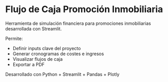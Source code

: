 # Flujo de Caja Promoción Inmobiliaria

Herramienta de simulación financiera para promociones inmobiliarias desarrollada con Streamlit.

Permite:
- Definir inputs clave del proyecto
- Generar cronogramas de costes e ingresos
- Visualizar flujos de caja
- Exportar a PDF

Desarrollado con Python + Streamlit + Pandas + Plotly